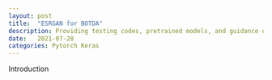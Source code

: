 ```yaml
---
layout: post
title:  "ESRGAN for BOTDA"
description: Providing testing codes, pretrained models, and guidance of using.
date:   2021-07-28 
categories: Pytorch Keras	
---
```

Introduction
